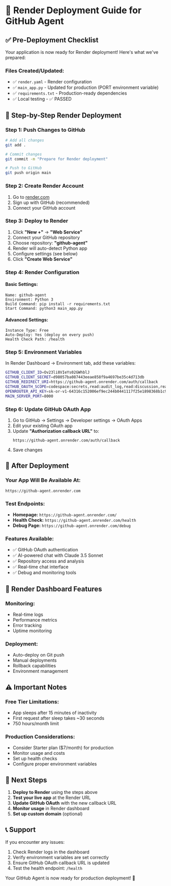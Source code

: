 # 🚀 Render Deployment Guide for GitHub Agent

## ✅ **Pre-Deployment Checklist**

Your application is now ready for Render deployment! Here's what we've prepared:

### **Files Created/Updated:**
- ✅ `render.yaml` - Render configuration
- ✅ `main_app.py` - Updated for production (PORT environment variable)
- ✅ `requirements.txt` - Production-ready dependencies
- ✅ Local testing - ✅ PASSED

## 🎯 **Step-by-Step Render Deployment**

### **Step 1: Push Changes to GitHub**
```bash
# Add all changes
git add .

# Commit changes
git commit -m "Prepare for Render deployment"

# Push to GitHub
git push origin main
```

### **Step 2: Create Render Account**
1. Go to [render.com](https://render.com)
2. Sign up with GitHub (recommended)
3. Connect your GitHub account

### **Step 3: Deploy to Render**
1. Click **"New +"** → **"Web Service"**
2. Connect your GitHub repository
3. Choose repository: **"github-agent"**
4. Render will auto-detect Python app
5. Configure settings (see below)
6. Click **"Create Web Service"**

### **Step 4: Render Configuration**

#### **Basic Settings:**
```
Name: github-agent
Environment: Python 3
Build Command: pip install -r requirements.txt
Start Command: python3 main_app.py
```

#### **Advanced Settings:**
```
Instance Type: Free
Auto-Deploy: Yes (deploy on every push)
Health Check Path: /health
```

### **Step 5: Environment Variables**

In Render Dashboard → Environment tab, add these variables:

```bash
GITHUB_CLIENT_ID=Ov23li8VIeYs02GWhblJ
GITHUB_CLIENT_SECRET=d98057ba087443eeae858f9a4697be35c4d713db
GITHUB_REDIRECT_URI=https://github-agent.onrender.com/auth/callback
GITHUB_OAUTH_SCOPE=codespace:secrets,read:audit_log,read:discussion,read:enterprise,read:gpg_key,read:org,read:project,read:repo_hook,read:ssh_signing_key,repo,user,write:packages
OPENROUTER_API_KEY=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
MAIN_SERVER_PORT=8000
```

### **Step 6: Update GitHub OAuth App**

1. Go to GitHub → Settings → Developer settings → OAuth Apps
2. Edit your existing OAuth app
3. Update **"Authorization callback URL"** to:
   ```
   https://github-agent.onrender.com/auth/callback
   ```
4. Save changes

## 🎉 **After Deployment**

### **Your App Will Be Available At:**
```
https://github-agent.onrender.com
```

### **Test Endpoints:**
- **Homepage:** `https://github-agent.onrender.com/`
- **Health Check:** `https://github-agent.onrender.com/health`
- **Debug Page:** `https://github-agent.onrender.com/debug`

### **Features Available:**
- ✅ GitHub OAuth authentication
- ✅ AI-powered chat with Claude 3.5 Sonnet
- ✅ Repository access and analysis
- ✅ Real-time chat interface
- ✅ Debug and monitoring tools

## 🔧 **Render Dashboard Features**

### **Monitoring:**
- Real-time logs
- Performance metrics
- Error tracking
- Uptime monitoring

### **Deployment:**
- Auto-deploy on Git push
- Manual deployments
- Rollback capabilities
- Environment management

## ⚠️ **Important Notes**

### **Free Tier Limitations:**
- App sleeps after 15 minutes of inactivity
- First request after sleep takes ~30 seconds
- 750 hours/month limit

### **Production Considerations:**
- Consider Starter plan ($7/month) for production
- Monitor usage and costs
- Set up health checks
- Configure proper environment variables

## 🚀 **Next Steps**

1. **Deploy to Render** using the steps above
2. **Test your live app** at the Render URL
3. **Update GitHub OAuth** with the new callback URL
4. **Monitor usage** in Render dashboard
5. **Set up custom domain** (optional)

## 📞 **Support**

If you encounter any issues:
1. Check Render logs in the dashboard
2. Verify environment variables are set correctly
3. Ensure GitHub OAuth callback URL is updated
4. Test the health endpoint: `/health`

Your GitHub Agent is now ready for production deployment! 🎉
